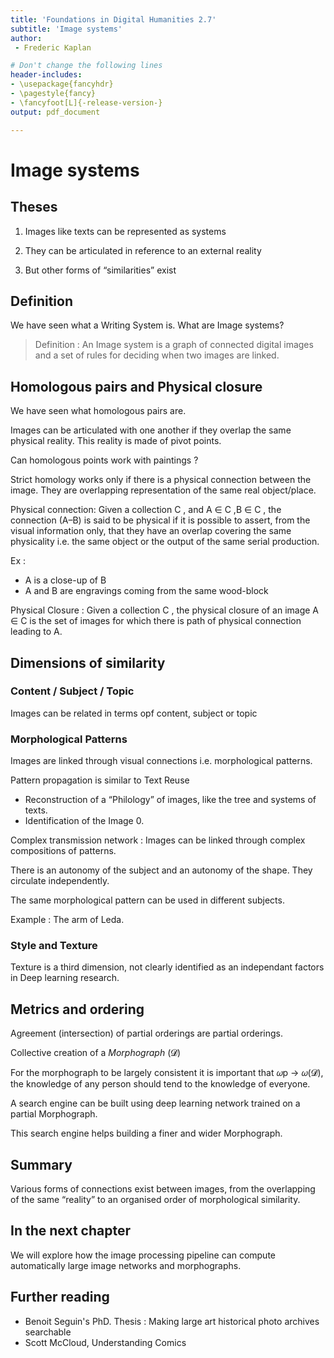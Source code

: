 ```yaml
---
title: 'Foundations in Digital Humanities 2.7'
subtitle: 'Image systems'
author:
 - Frederic Kaplan

# Don't change the following lines
header-includes:
- \usepackage{fancyhdr}
- \pagestyle{fancy}
- \fancyfoot[L]{-release-version-}
output: pdf_document

---
```


# Image systems

## Theses

1) Images like texts can be represented as systems

2) They can be articulated in reference to an external reality 

3) But other forms of “similarities” exist

## Definition

We have seen what a Writing System is. What are Image systems?

> Definition : An Image system is a graph of connected digital images and a set of rules for deciding when two images are linked. 

## Homologous pairs and Physical closure

We have seen what homologous pairs are. 

Images can be articulated with one another if they overlap the same physical reality. This reality is made of pivot points. 

Can homologous points work with paintings ?

Strict homology works only if there is a physical connection between the image. They are overlapping representation of the same real object/place. 

Physical connection: Given a collection C , and A ∈ C ,B ∈ C , the connection (A–B) is said to be physical if it is possible to assert, from the visual information only, that they have an overlap covering the same physicality i.e. the same object or the output of the same serial production.

Ex : 

- A is a close-up of B
- A and B are engravings coming from the same wood-block

Physical Closure : Given a collection C , the physical closure of an image A ∈ C is the set of images for which there is path of physical connection leading to A.

## Dimensions of similarity

### Content / Subject / Topic

Images can be related in terms opf content, subject or topic

### Morphological Patterns

Images are linked through visual connections i.e. morphological patterns. 

Pattern propagation is similar to Text Reuse

- Reconstruction of a “Philology” of images, like the tree and systems of texts. 
- Identification of the Image 0. 

Complex transmission network : Images can be linked through complex compositions of patterns. 

There is an autonomy of the subject and an autonomy of the shape. They circulate independently.

The same morphological pattern can be used in different subjects. 

Example : The arm of Leda. 

### Style and Texture

Texture is a third dimension, not clearly identified as an independant factors in Deep learning research. 

## Metrics and ordering

Agreement (intersection) of partial orderings are partial orderings. 

Collective creation of a *Morphograph* (𝓓)

For the morphograph to be largely consistent it is important that 𝜔p → 𝜔(𝓓), the knowledge of any person should tend to the knowledge of everyone.  

A search engine can be built using deep learning network trained on a partial Morphograph. 

This search engine helps building a finer and wider Morphograph. 

## Summary 

Various forms of connections exist between images, from the overlapping of the same “reality” to an organised order of morphological similarity. 

## In the next chapter

We will explore how the image processing pipeline can compute automatically large image networks and morphographs. 

## Further reading

- Benoit Seguin's PhD. Thesis : Making large art historical photo archives searchable
- Scott McCloud, Understanding Comics

